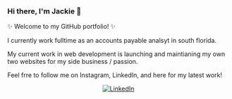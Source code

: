 ### Hi there, I'm Jackie 👋

✨ Welcome to my GitHub portfolio! ✨

I currently work fulltime as an accounts payable analsyt in south florida. 

My current work in web development is launching and maintianing my own two websites for my side business / passion. 

Feel frre to follow me on Instagram, LinkedIn, and here for my latest work!


<p align="center">
  	<a href="https://www.linkedin.com/in/jacqueline-geiger-9180ab117/"><img src="https://img.shields.io/badge/LinkedIn--_.svg?style=social&logo=linkedin" alt="LinkedIn"></a>
  </p>
